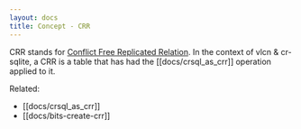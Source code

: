 ```yaml
---
layout: docs
title: Concept - CRR
---
```


CRR stands for [Conflict Free Replicated Relation](https://hal.inria.fr/hal-02983557/document). In the context of vlcn & cr-sqlite, a CRR is a table that has had the [[docs/crsql_as_crr]] operation applied to it.

Related:
- [[docs/crsql_as_crr]]
- [[docs/bits-create-crr]]